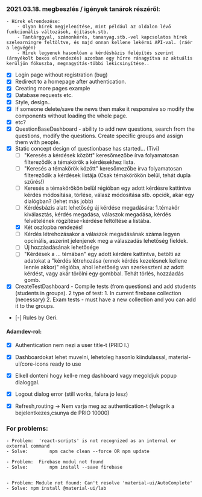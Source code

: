 ### 2021.03.18. megbeszlés / igények tanárok részéről:

	- Hírek elrendezése: 
		- Olyan hírek megjelenítése, mint például az oldalon lévő funkcionális változások, újítások.stb.
		- Tantárggyal, számonkérés, tananyag.stb.-vel kapcsolatos hírek szelearningre feltöltve, és majd onnan kellene lekérni API-val. (ráér a legvégén)
		- Hírek legyenek hasonlóan a kérdésbázis felépítés szerint (árnyékolt boxos elrendezés) azonban egy hírre ránagyítva az aktuális kerüljön fókuszba, megnagyítás-többi lekicsinyítése..		



- [x] Login page without registration (bug)
- [x] Redirect to a homepage after authentication.
- [x] Creating more pages example
- [x] Database requests etc.
- [x] Style, design..
- [x] If someone delete/save the news then make it responsive so modify the components without loading the whole page.
- [x] etc?
- [x] QuestionBaseDashboard - ability to add new questions, search from the questions, modify the questions. Create specific groups and assign them with people.
- [x] Static concept design of questionbase has started... (Tivi)
	- [ ] "Keresés a kérdések között" keresőmezőbe írva folyamatosan filtereződik a témakörök a kérdésekhez lista.
	- [ ] "Keresés a témakörök között" keresőmezőbe írva folyamatosan filtereződik a kérdések listája (Csak témakörökön belül, tehát dupla szűrés!)
	- [ ] Keresés a témakörökön belül régióban egy adott kérdésre kattintva kérdés módosítása, törlése, válasz módosítása stb. opciók, akár egy dialógban? (lehet más jobb)
	- [ ] Kérdésbázis alatt lehetőség új kérdése megadására: 1.témakör kiválasztás, kérdés megadása, válaszok megadása, kérdés felvételének rögzítése=kérdése feltöltése a listába.
	- [x] Két oszlopba rendezés!
	- [ ] Kérdés létrehozásakor a válaszok megadásának száma legyen opcinális, aszerint jelenjenek meg a válaszadás lehetőség fieldek.
	- [ ] Új hozzáadásának lehetősége
	- [ ] "Kérdések a ... témában" egy adott kérdére kattintva, betölti az adatokat a "kérdés létrehozása (ennek kérdés kezelésnek kellene lennie akkor)" régióba, ahol lehetőség van szerkeszteni az adott kérdést, vagy akár törölni egy gombbal. Tehát törlés, hozzáadás gomb.
- [x] CreateTestDashboard - Compile tests (from questions) and add students (students in groups). 2 type of test: 1. In current firebase collection (necessary) 2. Exam tests - must have a new collection and you can add it to the groups.
- [-] Rules by Geri.

#### Adamdev-rol:
- [x]  Authentication nem nezi a user title-t (PRIO I.)
- [x]  Dashboardokat lehet muvelni, lehetoleg hasonlo kiindulassal, material-ui/core-icons ready to use
- [x]  Elkell donteni hogy kell-e meg dashboard vagy megoldjuk popup dialoggal.
- [x]  Logout dialog error (still works, falura jo lesz)
- [x]  Refresh,routing -> Nem varja meg az authentication-t (felugrik a bejelentkezes,csunya de PRIO 10000)




### For problems:

	- Problem: 	'react-scripts' is not recognized as an internal or external command
	- Solve:		npm cache clean --force OR npm update
	
	- Problem:	Firebase modul not found
	- Solve:		npm install --save firebase


	- Problem: Module not found: Can't resolve 'material-ui/AutoComplete'
	- Solve: npm install @material-ui/lab


